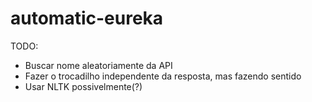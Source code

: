 # automatic-eureka

TODO:
 - Buscar nome aleatoriamente da API
 - Fazer o trocadilho independente da resposta, mas fazendo sentido
 - Usar NLTK possivelmente(?)

